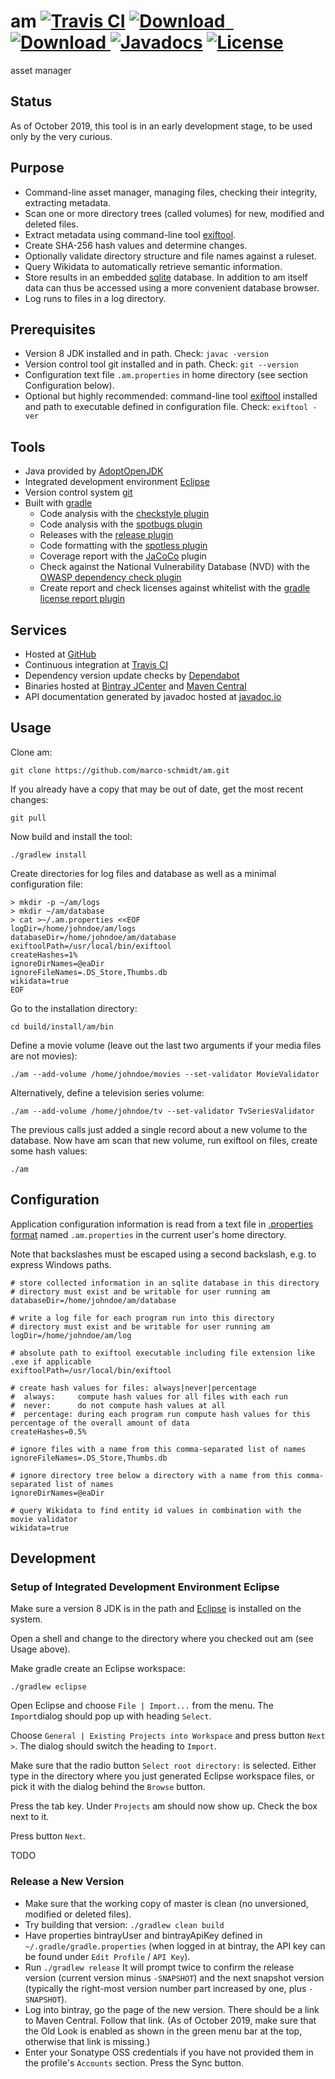 # am [![Travis CI](https://travis-ci.org/marco-schmidt/am.svg?branch=master)](https://travis-ci.org/marco-schmidt/am) [ ![Download](https://api.bintray.com/packages/marco-schmidt/am/maven/images/download.svg) ](https://bintray.com/marco-schmidt/am/maven/) [ ![Download](https://maven-badges.herokuapp.com/maven-central/com.github.marco-schmidt/am/badge.svg) ](https://repo1.maven.org/maven2/com/github/marco-schmidt/am/) [![Javadocs](https://javadoc.io/badge/com.github.marco-schmidt/am.svg)](https://javadoc.io/doc/com.github.marco-schmidt/am) [![License](https://img.shields.io/badge/License-Apache%202.0-blue.svg)](https://opensource.org/licenses/Apache-2.0)
asset manager

## Status
As of October 2019, this tool is in an early development stage, to be used only by the very curious.

## Purpose
* Command-line asset manager, managing files, checking their integrity, extracting metadata.
* Scan one or more directory trees (called volumes) for new, modified and deleted files.
* Extract metadata using command-line tool [exiftool](https://www.sno.phy.queensu.ca/~phil/exiftool/).
* Create SHA-256 hash values and determine changes.
* Optionally validate directory structure and file names against a ruleset.
* Query Wikidata to automatically retrieve semantic information. 
* Store results in an embedded [sqlite](https://www.sqlite.org/fileformat2.html) database. In addition to am itself data can thus be accessed using a more convenient database browser.
* Log runs to files in a log directory.

## Prerequisites
* Version 8 JDK installed and in path. Check: ``javac -version``
* Version control tool git installed and in path. Check: ``git --version``
* Configuration text file ``.am.properties`` in home directory (see section Configuration below).
* Optional but highly recommended: command-line tool [exiftool](https://www.sno.phy.queensu.ca/~phil/exiftool/) installed and  path to executable defined in configuration file. Check: ``exiftool -ver``

## Tools
* Java provided by [AdoptOpenJDK](https://adoptopenjdk.net/)
* Integrated development environment [Eclipse](https://www.eclipse.org/)
* Version control system [git](https://git-scm.com)
* Built with [gradle](https://gradle.org/)
  * Code analysis with the [checkstyle plugin](https://docs.gradle.org/current/userguide/checkstyle_plugin.html)
  * Code analysis with the [spotbugs plugin](https://spotbugs.readthedocs.io/en/stable/introduction.html)
  * Releases with the [release plugin](https://github.com/researchgate/gradle-release)
  * Code formatting with the [spotless plugin](https://github.com/diffplug/spotless)
  * Coverage report with the [JaCoCo](https://www.eclemma.org/jacoco/) plugin
  * Check against the National Vulnerability Database (NVD) with the [OWASP dependency check plugin](https://github.com/jeremylong/dependency-check-gradle)
  * Create report and check licenses against whitelist with the [gradle license report plugin](https://github.com/jk1/Gradle-License-Report)

## Services
* Hosted at [GitHub](https://github.com/)
* Continuous integration at [Travis CI](https://travis-ci.org/marco-schmidt/am)
* Dependency version update checks by [Dependabot](https://github.com/marketplace/dependabot-preview)
* Binaries hosted at [Bintray JCenter](https://jcenter.bintray.com/com/github/marco-schmidt/am/) and [Maven Central](https://repo.maven.apache.org/maven2/com/github/marco-schmidt/am/)
* API documentation generated by javadoc hosted at [javadoc.io](https://javadoc.io/doc/com.github.marco-schmidt/am/)

## Usage
Clone am:
```
git clone https://github.com/marco-schmidt/am.git
```
If you already have a copy that may be out of date, get the most recent changes:
```
git pull
```

Now build and install the tool:
```
./gradlew install
```

Create directories for log files and database as well as a minimal configuration file:
```
> mkdir -p ~/am/logs
> mkdir ~/am/database
> cat >~/.am.properties <<EOF
logDir=/home/johndoe/am/logs
databaseDir=/home/johndoe/am/database
exiftoolPath=/usr/local/bin/exiftool
createHashes=1%
ignoreDirNames=@eaDir
ignoreFileNames=.DS_Store,Thumbs.db
wikidata=true
EOF
```

Go to the installation directory:
```
cd build/install/am/bin
```

Define a movie volume (leave out the last two arguments if your media files are not movies):
```
./am --add-volume /home/johndoe/movies --set-validator MovieValidator
```

Alternatively, define a television series volume:
```
./am --add-volume /home/johndoe/tv --set-validator TvSeriesValidator
```

The previous calls just added a single record about a new volume to the database. Now have am scan that new volume, run exiftool on files, create some hash values:
```
./am
```

## Configuration
Application configuration information is read from a text file in [.properties format](https://en.wikipedia.org/wiki/.properties) named ``.am.properties`` in the current user's home directory.

Note that backslashes must be escaped using a second backslash, e.g. to express Windows paths.

```.properties
# store collected information in an sqlite database in this directory
# directory must exist and be writable for user running am
databaseDir=/home/johndoe/am/database

# write a log file for each program run into this directory
# directory must exist and be writable for user running am
logDir=/home/johndoe/am/log

# absolute path to exiftool executable including file extension like .exe if applicable
exiftoolPath=/usr/local/bin/exiftool

# create hash values for files: always|never|percentage
#  always:     compute hash values for all files with each run
#  never:      do not compute hash values at all
#  percentage: during each program run compute hash values for this percentage of the overall amount of data
createHashes=0.5%

# ignore files with a name from this comma-separated list of names
ignoreFileNames=.DS_Store,Thumbs.db

# ignore directory tree below a directory with a name from this comma-separated list of names
ignoreDirNames=@eaDir

# query Wikidata to find entity id values in combination with the movie validator
wikidata=true
```

## Development

### Setup of Integrated Development Environment Eclipse

Make sure a version 8 JDK is in the path and [Eclipse](https://www.eclipse.org/downloads/) is installed on the system.

Open a shell and change to the directory where you checked out am (see Usage above).

Make gradle create an Eclipse workspace:
```
./gradlew eclipse
```

Open Eclipse and choose ``File | Import...`` from the menu. The ``Import``dialog should pop up with heading ``Select``.

Choose ``General | Existing Projects into Workspace`` and press button ``Next >``. The dialog should switch  the heading to ``Import``.

Make sure that the radio button ``Select root directory:`` is selected. Either type in the directory where you just generated Eclipse workspace files, or pick it with the dialog behind the ``Browse`` button.

Press the tab key. Under ``Projects`` am should now show up. Check the box next to it.

Press button ``Next``.

TODO

### Release a New Version

* Make sure that the working copy of master is clean (no unversioned, modified or deleted files).
* Try building that version: ``./gradlew clean build``
* Have properties bintrayUser and bintrayApiKey defined in ``~/.gradle/gradle.properties`` (when logged in at bintray, the API key can be found under ``Edit Profile`` / ``API Key``).
* Run ``./gradlew release`` It will prompt twice to confirm the release version (current version minus ``-SNAPSHOT``) and the next snapshot version (typically the right-most version number part increased by one, plus ``-SNAPSHOT``).
* Log into bintray, go the page of the new version. There should be a link to Maven Central. Follow that link. (As of October 2019, make sure that the Old Look is enabled as shown in the green menu bar at the top, otherwise that link is missing.)
* Enter your Sonatype OSS credentials if you have not provided them in the profile's ``Accounts`` section. Press the Sync button.
